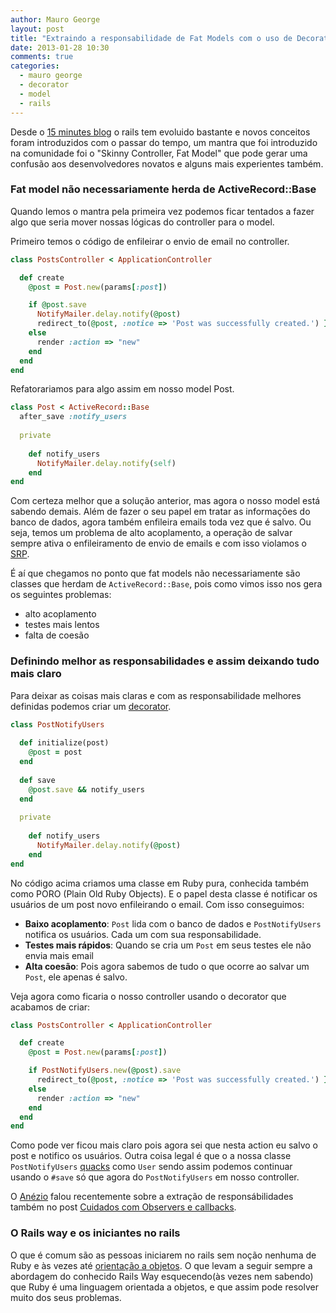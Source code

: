 ```yaml
---
author: Mauro George
layout: post
title: "Extraindo a responsabilidade de Fat Models com o uso de Decorators no Rails"
date: 2013-01-28 10:30
comments: true
categories: 
  - mauro george
  - decorator
  - model
  - rails
---
```



Desde o [15 minutes blog](http://www.youtube.com/watch?v=Gzj723LkRJY) o rails tem evoluido bastante e novos conceitos foram introduzidos com o passar do tempo, um mantra que foi introduzido na comunidade foi o "Skinny Controller, Fat Model" que pode gerar uma confusão aos desenvolvedores novatos e alguns mais experientes também.
<!-- more -->

### Fat model não necessariamente herda de ActiveRecord::Base

Quando lemos o mantra pela primeira vez podemos ficar tentados a fazer algo que seria mover nossas lógicas do controller para o model.

Primeiro temos o código de enfileirar o envio de email no controller.

```ruby
class PostsController < ApplicationController

  def create
    @post = Post.new(params[:post])

    if @post.save
      NotifyMailer.delay.notify(@post)
      redirect_to(@post, :notice => 'Post was successfully created.') }
    else
      render :action => "new"
    end
  end
end
```

Refatorariamos para algo assim em nosso model Post.

```ruby
class Post < ActiveRecord::Base
  after_save :notify_users
  
  private
    
    def notify_users
      NotifyMailer.delay.notify(self)
    end
end
```

Com certeza melhor que a solução anterior, mas agora o nosso model está sabendo demais. Além de fazer o seu papel em tratar as informações do banco de dados, agora também enfileira emails toda vez que é salvo. Ou seja, temos um problema de alto acoplamento, a operação de salvar sempre ativa o enfileiramento de envio de emails e com isso violamos o [SRP](http://en.wikipedia.org/wiki/Single_responsibility_principle).

É aí que chegamos no ponto que fat models não necessariamente são classes que herdam de `ActiveRecord::Base`, pois como vimos isso nos gera os seguintes problemas:

- alto acoplamento
- testes mais lentos
- falta de coesão

### Definindo melhor as responsabilidades e assim deixando tudo mais claro

Para deixar as coisas mais claras e com as responsabilidade melhores definidas podemos criar um [decorator](http://en.wikipedia.org/wiki/Decorator_pattern).

```ruby
class PostNotifyUsers
  
  def initialize(post)
    @post = post
  end
  
  def save
    @post.save && notify_users
  end
  
  private
    
    def notify_users
      NotifyMailer.delay.notify(@post)
    end
end
```

No código acima criamos uma classe em Ruby pura, conhecida também como PORO (Plain Old Ruby Objects). E o papel desta classe é notificar os usuários de um post novo enfileirando o email. Com isso conseguimos:

- **Baixo acoplamento**: `Post` lida com o banco de dados e `PostNotifyUsers` notifica os usuários. Cada um com sua responsabilidade.
- **Testes mais rápidos**: Quando se cria um `Post` em seus testes ele não envia mais email
- **Alta coesão**: Pois agora sabemos de tudo o que ocorre ao salvar um `Post`, ele apenas é salvo.

Veja agora como ficaria o nosso controller usando o decorator que acabamos de criar:

```ruby
class PostsController < ApplicationController

  def create
    @post = Post.new(params[:post])

    if PostNotifyUsers.new(@post).save
      redirect_to(@post, :notice => 'Post was successfully created.') }
    else
      render :action => "new"
    end
  end
end
```

Como pode ver ficou mais claro pois agora sei que nesta action eu salvo o post e notifico os usuários. Outra coisa legal é que o a nossa classe `PostNotifyUsers` [quacks](http://en.wikipedia.org/wiki/Duck_typing) como `User` sendo assim podemos continuar usando o `#save` só que agora do `PostNotifyUsers` em nosso controller.

O [Anézio](http://twitter.com/aneziojunior) falou recentemente sobre a extração de responsábilidades também no post [Cuidados com Observers e callbacks](http://helabs.com.br/blog/2013/01/14/cuidados-com-observers-e-callbacks/).

### O Rails way e os iniciantes no rails

O que é comum são as pessoas iniciarem no rails sem noção nenhuma de Ruby e às vezes até [orientação a objetos](https://en.wikipedia.org/wiki/Object-oriented_programming). O que levam a seguir sempre a abordagem do conhecido Rails Way esquecendo(às vezes nem sabendo) que Ruby é uma linguagem orientada a objetos, e que assim pode resolver muito dos seus problemas.